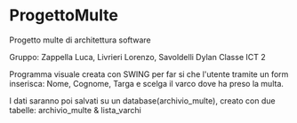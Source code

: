 # ProgettoMulte
Progetto multe di architettura software

Gruppo: Zappella Luca, Livrieri Lorenzo, Savoldelli Dylan Classe ICT 2

Programma visuale creata con SWING per far si che l'utente tramite un form inserisca: Nome, Cognome, Targa e scelga il varco dove ha preso la multa.

I dati saranno poi salvati su un database(archivio_multe), creato con due tabelle: archivio_multe & lista_varchi

